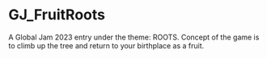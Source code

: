 # GJ_FruitRoots
 A Global Jam 2023 entry under the theme: ROOTS. Concept of the game is to climb up the tree and return to your birthplace as a fruit.
